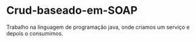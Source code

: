 # Crud-baseado-em-SOAP
Trabalho na linguagem de programação java, onde criamos um serviço e depois o consumimos. 
